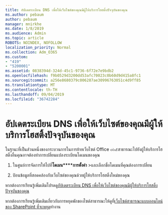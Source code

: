 ```yaml
---
title: อัปเดตระเบียน DNS เพื่อให้เว็บไซต์ของคุณมีผู้ให้บริการโฮสติ้งปัจจุบันของคุณ
ms.author: pebaum
author: pebaum
manager: mnirkhe
ms.date: 1/8/2019
ms.audience: Admin
ms.topic: article
ROBOTS: NOINDEX, NOFOLLOW
localization_priority: Normal
ms.collection: Adm_O365
ms.custom:
- "419"
- "5200001"
ms.assetid: 0838394d-324d-45c1-9736-6f72e7e9bdb2
ms.openlocfilehash: f9b0529d3200dd53afc70023c0b60d9d415a8fc1
ms.sourcegitcommit: a256e8680379c006287ae30996763051c4d9ff85
ms.translationtype: MT
ms.contentlocale: th-TH
ms.lasthandoff: 09/04/2019
ms.locfileid: "36742284"
---
```

# <a name="update-dns-records-to-keep-your-website-with-your-current-hosting-provider"></a>อัปเดตระเบียน DNS เพื่อให้เว็บไซต์ของคุณมีผู้ให้บริการโฮสติ้งปัจจุบันของคุณ

ในฐานะที่เป็นส่วนหนึ่งของกระบวนการในการย้ายเว็บไซต์ Office ๓๖๕สาธารณะไปยังผู้ให้บริการโฮสติ้งอื่นคุณอาจต้องทำการเปลี่ยนแปลงระเบียนโดเมนของคุณ
  
1. ในศูนย์การจัดการให้ไปที่**โดเมน****การตั้งค่า** \>และเลือกชื่อโดเมนที่คุณต้องการเปลี่ยน

2. ป้อนข้อมูลที่สอดคล้องกับเว็บไซต์ของคุณด้วยผู้ให้บริการโฮสติ้งใหม่ของคุณ

หากต้องการเรียนรู้เพิ่มเติมโปรดดู[อัปเดตระเบียน DNS เพื่อให้เว็บไซต์ของคุณมีผู้ให้บริการโฮสติ้งปัจจุบันของคุณ](https://docs.microsoft.com/office365/admin/dns/update-dns-records-to-retain-current-hosting-provider)
  
หากต้องการเรียนรู้เพิ่มเติมเกี่ยวกับการหยุดพักของไซต์สาธารณะให้ดูที่[เว็บไซต์สาธารณะแบบออนไลน์ของ SharePoint ที่จะหยุด](https://support.office.com/article/sharepoint-online-public-websites-to-be-discontinued-e86bfd2f-5c7d-446f-a430-7cfcc0130916)ทำงาน
